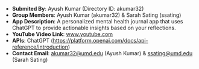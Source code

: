 - **Submited By**: Ayush Kumar (Directory ID: akumar32)
- **Group Members**: Ayush Kumar (akumar32) & Sarah Sating (ssating)
- **App Description**: A personalized mental health journal app that uses ChatGPT to provide actionable insights based on your reflections.
- **YouTube Video Link**: www.youtube.com
- **APIs**: ChatGPT (https://platform.openai.com/docs/api-reference/introduction)
- **Contact Email**: akumar32@umd.edu (Ayush Kumar) & ssating@umd.edu (Sarah Sating)
